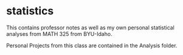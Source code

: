 # statistics

This contains professor notes as well as my own personal statistical analyses from MATH 325 from BYU-Idaho.

Personal Projects from this class are contained in the Analysis folder.
